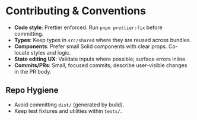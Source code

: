 # Contributing & Conventions

- **Code style**: Prettier enforced. Run `pnpm prettier:fix` before committing.
- **Types**: Keep types in `src/shared` where they are reused across bundles.
- **Components**: Prefer small Solid components with clear props. Co-locate styles and logic.
- **State editing UX**: Validate inputs where possible; surface errors inline.
- **Commits/PRs**: Small, focused commits; describe user-visible changes in the PR body.

## Repo Hygiene
- Avoid committing `dist/` (generated by build). 
- Keep test fixtures and utilities within `tests/`.
